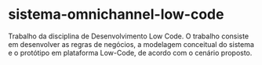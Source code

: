 # sistema-omnichannel-low-code
Trabalho da disciplina de Desenvolvimento Low Code. O trabalho consiste em desenvolver as regras de negócios, a modelagem conceitual do sistema e o protótipo em plataforma Low-Code, de acordo com o cenário proposto.

